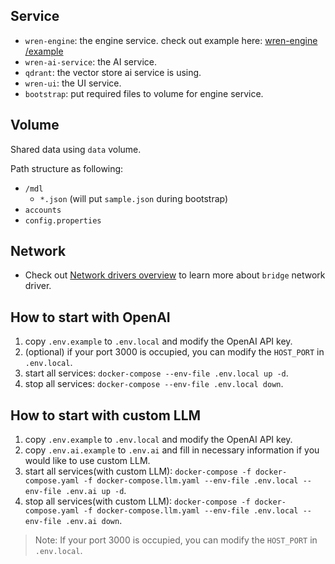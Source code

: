 ## Service
* `wren-engine`: the engine service. check out example here: [wren-engine
/example](https://github.com/Canner/wren-engine/tree/main/example)
* `wren-ai-service`: the AI service.
* `qdrant`: the vector store ai service is using.
* `wren-ui`: the UI service.
* `bootstrap`: put required files to volume for engine service.

## Volume
Shared data using `data` volume.

Path structure as following:
* `/mdl`
    * `*.json` (will put `sample.json` during bootstrap)
* `accounts`
* `config.properties`

## Network
* Check out [Network drivers overview](https://docs.docker.com/engine/network/drivers/) to learn more about `bridge` network driver.

## How to start with OpenAI
1. copy `.env.example` to `.env.local` and modify the OpenAI API key.
2. (optional) if your port 3000 is occupied, you can modify the `HOST_PORT` in `.env.local`.
3. start all services: `docker-compose --env-file .env.local up -d`.
4. stop all services: `docker-compose --env-file .env.local down`.

## How to start with custom LLM
1. copy `.env.example` to `.env.local` and modify the OpenAI API key.
2. copy `.env.ai.example` to `.env.ai` and fill in necessary information if you would like to use custom LLM.
3. start all services(with custom LLM): `docker-compose -f docker-compose.yaml -f docker-compose.llm.yaml --env-file .env.local --env-file .env.ai up -d`.
4. stop all services(with custom LLM): `docker-compose -f docker-compose.yaml -f docker-compose.llm.yaml --env-file .env.local --env-file .env.ai down`.

>Note: If your port 3000 is occupied, you can modify the `HOST_PORT` in `.env.local`.